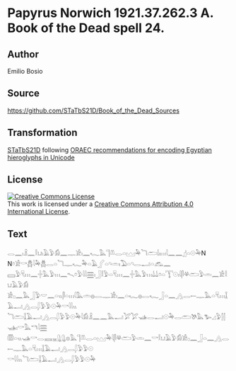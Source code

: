 # Papyrus Norwich 1921.37.262.3 A. Book of the Dead spell 24.

## Author 

Emilio Bosio

## Source 

https://github.com/STaTbS21D/Book_of_the_Dead_Sources

## Transformation 

[STaTbS21D](https://statbs21d.github.io/) following [ORAEC recommendations for encoding Egyptian hieroglyphs in Unicode](https://github.com/oraec/recommendations-encoding-hieroglyphs)

## License 

<a rel="license" href="http://creativecommons.org/licenses/by/4.0/"><img alt="Creative Commons License" style="border-width:0" src="https://i.creativecommons.org/l/by/4.0/88x31.png" /></a><br />This work is licensed under a <a rel="license" href="http://creativecommons.org/licenses/by/4.0/">Creative Commons Attribution 4.0 International License</a>.

## Text 

<hiero><rubrum>𓂋𓈖𓏤𓏎𓈖𓎛𓂓𓏤𓄿𓅱𓀁𓈖𓊃𓀀𓏤𓈖𓆑</rubrum>𓅓𓊹𓌨𓂋𓏏𓈉𓅆<rubrum>𓆓𓂧𓌃𓏤𓏥</rubrum>𓇋𓈖𓈖𓊨𓏏𓇳𓅆N<br>
N𓏌𓀀𓎡𓆣𓇋𓅆𓆣𓂋𓏏𓆓𓊃𓆑𓅆𓏏𓄿𓂾𓏏𓄹𓏛𓏤𓅐𓏏𓄹𓂋𓂝𓏏𓃹𓈖<br>
𓈙𓅱𓄛𓏥𓈖𓏶𓅓𓅱𓏥𓈖𓍇𓏌𓅱𓇋𓇋𓈗𓏤𓃀𓎛𓅱𓏏𓄛𓏥𓈖𓏶𓅓𓅱𓏥𓍑𓍑𓏌𓏏𓇰𓇳𓏤𓇋𓋴𓋬𓂧𓅱𓏛𓈖𓀀𓎛𓂓𓄿𓅱𓀁<br>
𓀀𓊪𓈖𓅓𓃀𓅱𓎟𓈖𓏏𓏭𓋴𓏏𓏥𓇋𓅓𓏛𓐍𓂋𓊃𓀀𓏤𓈖𓏏𓆑𓐍𓂋𓆑𓃀𓏏𓈖𓂻𓂋𓍿𓊃𓅓𓏏𓄛𓏥𓆼𓄿𓂝𓂻𓂋𓆄𓅱𓅱𓇳𓅆𓎡𓇋𓇋𓏭<br>
𓆓𓂧𓆼𓄿𓂝𓂻𓂋𓆄𓅱𓅱𓇳𓅆𓇋𓀁𓏎𓈖𓈖𓅓𓂝𓅯𓅯𓊛𓂋𓂝𓇳𓅆𓂋𓂧𓌗𓅓𓅧𓈎𓅱𓂭𓂭𓊛𓏤𓎡𓅓𓎔𓇋𓈗<br>
𓏃𓏏𓏭𓊛𓎡𓂋𓈘𓈇𓊮𓊮𓊖𓅓𓊹𓌨𓂋𓏏𓈉𓅆𓇋𓋴𓋬𓂧𓅱𓏛𓈖𓎡𓎛𓂓𓄿𓅱𓀁𓀀𓊪𓈖𓃀𓏏𓈖𓂻𓂋𓍿𓊃𓅓𓏏𓄛𓏥𓆼𓄿𓂝𓂻𓂋𓆄𓅱𓅱𓇳<br>
𓎡𓇋𓇋𓏭𓆓𓂧𓆼𓄿𓂝𓂻𓂋𓆄𓅱𓅱𓇳𓅆</hiero>